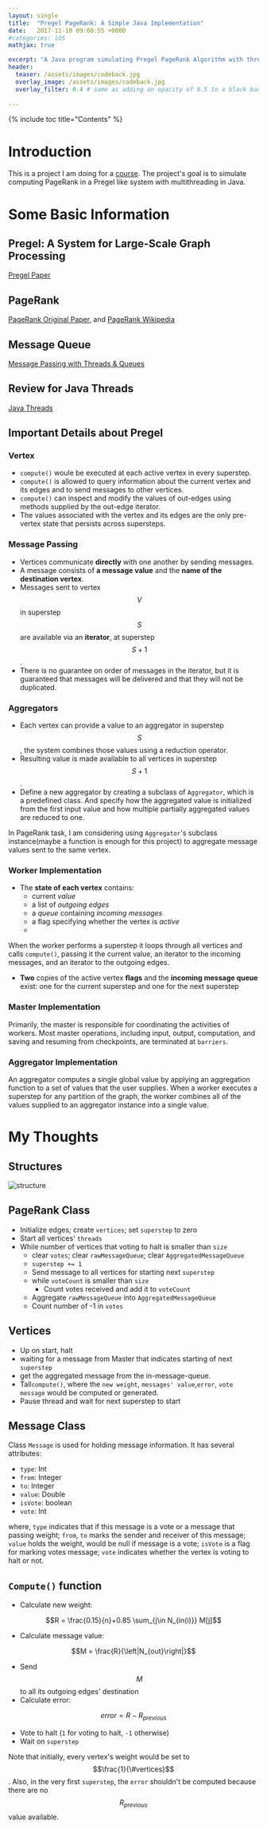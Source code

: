 ```yaml
---
layout: single
title:  "Pregel PageRank: A Simple Java Implementation"
date:   2017-11-10 09:08:55 +0800
#categories: iOS
mathjax: true

excerpt: "A Java program simulating Pregel PageRank Algorithm with threads and message queue"
header:
  teaser: /assets/images/codeback.jpg
  overlay_image: /assets/images/codeback.jpg
  overlay_filter: 0.4 # same as adding an opacity of 0.5 to a black background
  
---
```


{% include toc title="Contents" %}

# Introduction
This is a project I am doing for a [course][590s]. The project's goal is to simulate computing PageRank in a Pregel like system with multithreading in Java.


# Some Basic Information

## Pregel: A System for Large-Scale Graph Processing
[Pregel Paper][Pregel]

## PageRank
[PageRank Original Paper][PageRank], and 
[PageRank Wikipedia][PageRankWiki]


## Message Queue
[Message Passing with Threads & Queues][mitMessage]

## Review for Java Threads
[Java Threads][threads]


## Important Details about Pregel

### Vertex
- ```compute()``` woule be executed at each active vertex in every superstep.
- ```compute()``` is allowed to query information about the current vertex and its edges and to send messages to other vertices.
- ```compute()``` can inspect and modify the values of out-edges using methods supplied by the out-edge iterator.
- The values associated with the vertex and its edges are the only pre-vertex state that persists across supersteps.

### Message Passing
- Vertices communicate **directly** with one another by sending messages.
- A message consists of **a message value** and the **name of the destination vertex**.
- Messages sent to vertex $$V$$ in superstep $$S$$ are available via an **iterator**, at superstep $$S+1$$.
- There is no guarantee on order of messages in the iterator, but it is guaranteed that messages will be delivered and that they will not be duplicated.

### Aggregators
- Each vertex can provide a value to an aggregator in superstep $$S$$, the system combines those values using a reduction operator.
- Resulting value is made available to all vertices in superstep $$S+1$$.
- Define a new aggregator by creating a subclass of ```Aggregator```, which is a predefined class. And specify how the aggregated value is initialized from the first input value and how multiple partially aggregated values are reduced to one.

In PageRank task, I am considering using ```Aggregator```'s subclass instance(maybe a function is enough for this project) to aggregate message values sent to the same vertex.

### Worker Implementation
- The **state of each vertex** contains:
  - current *value*
  - a list of *outgoing edges*
  - a *queue* containing *incoming messages*
  - a flag specifying whether the vertex is *active*
  - 
  
When the worker performs a superstep it loops through all vertices and calls ```compute()```, passing it the current value, an iterator to the incoming messages, and an iterator to the outgoing edges.

- **Two** copies of the active vertex **flags** and the **incoming message queue** exist: one for the current superstep and one for the next superstep

### Master Implementation
Primarily, the master is responsible for coordinating the activities of workers. Most master operations, including input, output, computation, and saving and resuming from checkpoints, are terminated at ```barriers```.

### Aggregator Implementation
An aggregator computes a single global value by applying an aggregation function to a set of values that the user supplies. When a worker executes a superstep for any partition of the graph, the worker combines all of the values supplied to an aggregator instance into a single value.

# My Thoughts

## Structures
![structure](/assets/images/590sproject2archi.JPG)

## PageRank Class
+ Initialize edges; create ```vertices```; set ```superstep``` to zero
+ Start all vertices' ```threads```
+ While number of vertices that voting to halt is smaller than ```size```
  + clear ```votes```; clear ```rawMessageQueue```; clear ```AggregatedMessageQueue```
  + ```superstep += 1```
  + Send message to all vertices for starting next ```superstep```
  + while ```voteCount``` is smaller than ```size```
	+ Count votes received and add it to ```voteCount```
  + Aggregate ```rawMessageQueue``` into ```AggregatedMessageQueue```
  + Count number of -1 in ```votes```
  
## Vertices
 + Up on start, halt
  + waiting for a message from Master that indicates starting of next ```superstep```
  + get the aggregated message from the in-message-queue.
  + Tall```compute()```, where the ```new weight```, ```messages' value```,```error```, ```vote message``` would be computed or generated.
  + Pause thread and wait for next superstep to start
  


## Message Class
Class ```Message``` is used for holding message information. It has several attributes:
+ ```type```: Int
+ ```from```: Integer
+ ```to```: Integer
+ ```value```: Double
+ ```isVote```: boolean
+ ```vote```: Int

where, ```type``` indicates that if this message is a vote or a message that passing weight; ```from```, ```to``` marks the sender and receiver of this message; ```value``` holds the weight, would be null if message is a vote; ```isVote``` is a flag for marking votes message; ```vote``` indicates whether the vertex is voting to halt or not.


## ```Compute()``` function
+ Calculate new weight: 

$$R = \frac{0.15}{n}+0.85 \sum_{j\in N_{in(i)}} M[j]$$

+ Calculate message value: 

$$M = \frac{R}{\left|N_{out}\right|}$$

+ Send $$M$$ to all its outgoing edges' destination
+ Calculate error: 

$$error = R - R_{previous}$$

+ Vote to halt (```1``` for voting to halt, ```-1``` otherwise)
+ Wait on ```superstep```

Note that initially, every vertex's weight would be set to $$\frac{1}{\#vertices}$$. Also, in the very first ```superstep```, the ```error``` shouldn't be computed because there
are no $$R_{previous}$$ value available.



[590s]:https://emeryberger.com/systems-for-data-science-compsci-590s/
[Pregel]: https://kowshik.github.io/JPregel/pregel_paper.pdf
[PageRank]: http://infolab.stanford.edu/pub/papers/google.pdf
[PageRankWiki]: https://en.wikipedia.org/wiki/PageRank
[mitMessage]: http://web.mit.edu/6.005/www/fa14/classes/20-queues-locks/message-passing/
[threads]:https://www.ibm.com/developerworks/java/tutorials/j-threads/j-threads.html

